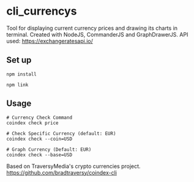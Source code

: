 # cli_currencys
Tool for displaying current currency prices and drawing its charts in terminal. Created with NodeJS, CommanderJS and GraphDrawerJS.
API used: https://exchangeratesapi.io/
## Set up
```
npm install

npm link
```
## Usage
```
# Currency Check Command
coindex check price

# Check Specific Currency (default: EUR)
coindex check --coin=USD

# Graph Currency (Default: EUR)
coindex check --base=USD
```
Based on TraversyMedia's crypto currencies project.
https://github.com/bradtraversy/coindex-cli
